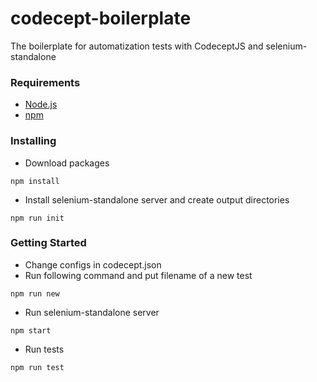 # codecept-boilerplate
The boilerplate for automatization tests with CodeceptJS and selenium-standalone

### Requirements
* [Node.js](https://nodejs.org/en/)
* [npm](https://docs.npmjs.com/)

### Installing

- Download packages
```
npm install
```
- Install selenium-standalone server and create output directories
```
npm run init
```
### Getting Started
- Change configs in codecept.json 
- Run following command and put filename of a new test
```
npm run new
```
- Run selenium-standalone server
```
npm start
```
- Run tests
```
npm run test
```